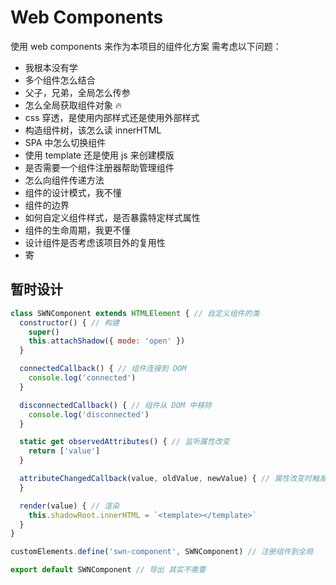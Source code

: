 # Web Components
使用 web components 来作为本项目的组件化方案
需考虑以下问题：
- 我根本没有学
- 多个组件怎么结合
- 父子，兄弟，全局怎么传参 
- 怎么全局获取组件对象 :fire:
- css 穿透，是使用内部样式还是使用外部样式
- 构造组件树，该怎么读 innerHTML
- SPA 中怎么切换组件
- 使用 template 还是使用 js 来创建模版
- 是否需要一个组件注册器帮助管理组件
- 怎么向组件传递方法
- 组件的设计模式，我不懂
- 组件的边界
- 如何自定义组件样式，是否暴露特定样式属性
- 组件的生命周期，我更不懂
- 设计组件是否考虑该项目外的复用性
- 寄

## 暂时设计
```javascript
class SWNComponent extends HTMLElement { // 自定义组件的类
  constructor() { // 构建
    super()
    this.attachShadow({ mode: 'open' })
  }

  connectedCallback() { // 组件连接到 DOM
    console.log('connected')
  }

  disconnectedCallback() { // 组件从 DOM 中移除
    console.log('disconnected')
  }

  static get observedAttributes() { // 监听属性改变
    return ['value']
  }

  attributeChangedCallback(value, oldValue, newValue) { // 属性改变时触发
  }

  render(value) { // 渲染
    this.shadowRoot.innerHTML = `<template></template>`
  }
}

customElements.define('swn-component', SWNComponent) // 注册组件到全局

export default SWNComponent // 导出 其实不需要
```